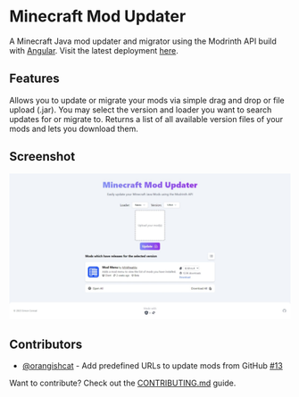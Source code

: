 # Minecraft Mod Updater

A Minecraft Java mod updater and migrator using the Modrinth API build with [Angular](https://angular.io/).
Visit the latest deployment [here](https://mc-mod-updater.vercel.app/).

## Features
Allows you to update or migrate your mods via simple drag and drop or file upload (.jar). 
You may select the version and loader you want to search updates for or migrate to.
Returns a list of all available version files of your mods and lets you download them.

## Screenshot
![Screenshot of the website](doc/Screenshot.jpeg)

## Contributors
- [@orangishcat](https://github.com/orangishcat) - Add predefined URLs to update mods from GitHub [#13](https://github.com/IsAvaible/AngularModUpdater/pull/13)

Want to contribute? Check out the [CONTRIBUTING.md](CONTRIBUTING.md) guide.
